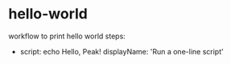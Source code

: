 # hello-world
workflow to print hello world
steps:
- script: echo Hello, Peak!
  displayName: 'Run a one-line script'
